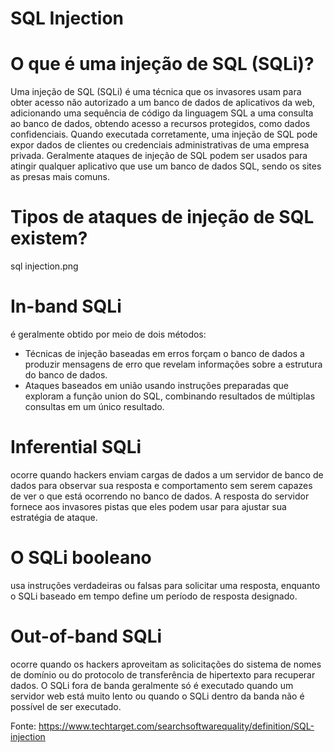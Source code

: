 # SQL Injection
# O que é uma injeção de SQL (SQLi)?

Uma injeção de SQL (SQLi) é uma técnica que os invasores usam para obter acesso não autorizado a um banco de dados de aplicativos da web, adicionando uma sequência de código da linguagem SQL a uma consulta ao banco de dados, obtendo acesso a recursos protegidos, como dados confidenciais. Quando executada corretamente, uma injeção de SQL pode expor dados de clientes ou credenciais administrativas de uma empresa privada.
Geralmente ataques de injeção de SQL podem ser usados ​​para atingir qualquer aplicativo que use um banco de dados SQL, sendo os sites as presas mais comuns. 

# Tipos de ataques de injeção de SQL existem?
sql injection.png

# In-band SQLi
é geralmente obtido por meio de dois métodos:
- Técnicas de injeção baseadas em erros forçam o banco de dados a produzir mensagens de erro que revelam informações sobre a estrutura do banco de dados.
- Ataques baseados em união usando instruções preparadas que exploram a função union do SQL, combinando resultados de múltiplas consultas em um único resultado.

# Inferential SQLi
ocorre quando hackers enviam cargas de dados a um servidor de banco de dados para observar sua resposta e comportamento sem serem capazes de ver o que está ocorrendo no banco de dados. A resposta do servidor fornece aos invasores pistas que eles podem usar para ajustar sua estratégia de ataque.

# O SQLi booleano
usa instruções verdadeiras ou falsas para solicitar uma resposta, enquanto o SQLi baseado em tempo define um período de resposta designado.

# Out-of-band SQLi
ocorre quando os hackers aproveitam as solicitações do sistema de nomes de domínio ou do protocolo de transferência de hipertexto para recuperar dados. O SQLi fora de banda geralmente só é executado quando um servidor web está muito lento ou quando o SQLi dentro da banda não é possível de ser executado.


Fonte: https://www.techtarget.com/searchsoftwarequality/definition/SQL-injection
